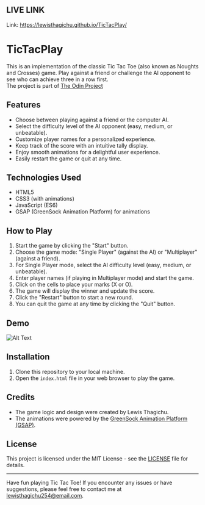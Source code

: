 ## LIVE LINK ##
Link: https://lewisthagichu.github.io/TicTacPlay/

# TicTacPlay
This is an implementation of the classic Tic Tac Toe (also known as Noughts and Crosses) game. Play against a friend or challenge the AI opponent to see who can achieve three in a row first.  
The project is part of [The Odin Project](https://www.theodinproject.com/)<br />


## Features

- Choose between playing against a friend or the computer AI.
- Select the difficulty level of the AI opponent (easy, medium, or unbeatable).
- Customize player names for a personalized experience.
- Keep track of the score with an intuitive tally display.
- Enjoy smooth animations for a delightful user experience.
- Easily restart the game or quit at any time.

## Technologies Used

- HTML5
- CSS3 (with animations)
- JavaScript (ES6)
- GSAP (GreenSock Animation Platform) for animations

## How to Play

1. Start the game by clicking the "Start" button.
2. Choose the game mode: "Single Player" (against the AI) or "Multiplayer" (against a friend).
3. For Single Player mode, select the AI difficulty level (easy, medium, or unbeatable).
4. Enter player names (if playing in Multiplayer mode) and start the game.
5. Click on the cells to place your marks (X or O).
6. The game will display the winner and update the score.
7. Click the "Restart" button to start a new round.
8. You can quit the game at any time by clicking the "Quit" button.

## Demo

![Alt Text](https://github.com/lewisthagichu/tik-tac-toe/blob/main/gif/tictactoe.gif)

## Installation

1. Clone this repository to your local machine.
2. Open the `index.html` file in your web browser to play the game.

## Credits

- The game logic and design were created by Lewis Thagichu.
- The animations were powered by the [GreenSock Animation Platform (GSAP)](https://greensock.com/gsap/).

## License

This project is licensed under the MIT License - see the [LICENSE](LICENSE) file for details.

---

Have fun playing Tic Tac Toe! If you encounter any issues or have suggestions, please feel free to contact me at lewisthagichu254@email.com.

